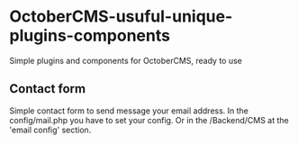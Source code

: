 # OctoberCMS-usuful-unique-plugins-components
Simple plugins and components for OctoberCMS, ready to use

<h2>Contact form</h2>
  <p>
  Simple contact form to send message your email address. In the config/mail.php you have to set your config. Or in the /Backend/CMS at the 'email config' section.
  </p>

